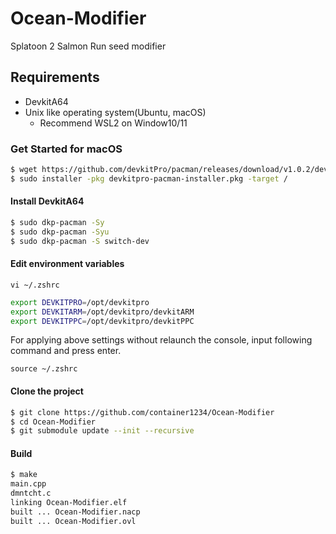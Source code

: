 # Ocean-Modifier

Splatoon 2 Salmon Run seed modifier

## Requirements

- DevkitA64
- Unix like operating system(Ubuntu, macOS)
  - Recommend WSL2 on Window10/11

### Get Started for macOS

```sh
$ wget https://github.com/devkitPro/pacman/releases/download/v1.0.2/devkitpro-pacman-installer.pkg
$ sudo installer -pkg devkitpro-pacman-installer.pkg -target /
```

#### Install DevkitA64

```sh
$ sudo dkp-pacman -Sy
$ sudo dkp-pacman -Syu
$ sudo dkp-pacman -S switch-dev
```

#### Edit environment variables

`vi ~/.zshrc`

```sh
export DEVKITPRO=/opt/devkitpro
export DEVKITARM=/opt/devkitpro/devkitARM
export DEVKITPPC=/opt/devkitpro/devkitPPC
```

For applying above settings without relaunch the console, input following command and press enter.

`source ~/.zshrc`

#### Clone the project

```sh
$ git clone https://github.com/container1234/Ocean-Modifier
$ cd Ocean-Modifier
$ git submodule update --init --recursive
```

#### Build

```sh
$ make
main.cpp
dmntcht.c
linking Ocean-Modifier.elf
built ... Ocean-Modifier.nacp
built ... Ocean-Modifier.ovl
```
